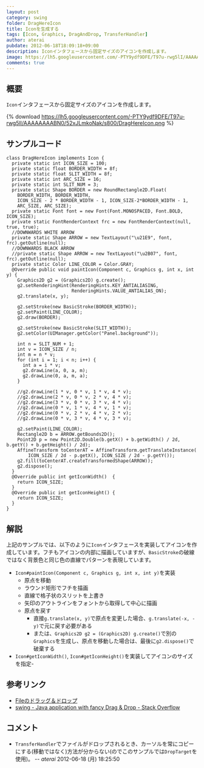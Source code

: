 ```yaml
---
layout: post
category: swing
folder: DragHereIcon
title: Iconを生成する
tags: [Icon, Graphics, DragAndDrop, TransferHandler]
author: aterai
pubdate: 2012-06-18T18:09:18+09:00
description: Iconインタフェースから固定サイズのアイコンを作成します。
image: https://lh5.googleusercontent.com/-PTY9ydf9DFE/T97u-rwg5lI/AAAAAAAABN0/52xJLmkoNak/s800/DragHereIcon.png
comments: true
---
```

## 概要
`Icon`インタフェースから固定サイズのアイコンを作成します。

{% download https://lh5.googleusercontent.com/-PTY9ydf9DFE/T97u-rwg5lI/AAAAAAAABN0/52xJLmkoNak/s800/DragHereIcon.png %}

## サンプルコード
<pre class="prettyprint"><code>class DragHereIcon implements Icon {
  private static int ICON_SIZE = 100;
  private static float BORDER_WIDTH = 8f;
  private static float SLIT_WIDTH = 8f;
  private static int ARC_SIZE = 16;
  private static int SLIT_NUM = 3;
  private static Shape BORDER = new RoundRectangle2D.Float(
    BORDER_WIDTH, BORDER_WIDTH,
    ICON_SIZE - 2 * BORDER_WIDTH - 1, ICON_SIZE-2*BORDER_WIDTH - 1,
    ARC_SIZE, ARC_SIZE);
  private static Font font = new Font(Font.MONOSPACED, Font.BOLD, ICON_SIZE);
  private static FontRenderContext frc = new FontRenderContext(null, true, true);
  //DOWNWARDS WHITE ARROW
  private static Shape ARROW = new TextLayout("\u21E9", font, frc).getOutline(null);
  //DOWNWARDS BLACK ARROW
  //private static Shape ARROW = new TextLayout("\u2B07", font, frc).getOutline(null);
  private static Color LINE_COLOR = Color.GRAY;
  @Override public void paintIcon(Component c, Graphics g, int x, int y) {
    Graphics2D g2 = (Graphics2D) g.create();
    g2.setRenderingHint(RenderingHints.KEY_ANTIALIASING,
                        RenderingHints.VALUE_ANTIALIAS_ON);
    g2.translate(x, y);

    g2.setStroke(new BasicStroke(BORDER_WIDTH));
    g2.setPaint(LINE_COLOR);
    g2.draw(BORDER);

    g2.setStroke(new BasicStroke(SLIT_WIDTH));
    g2.setColor(UIManager.getColor("Panel.background"));

    int n = SLIT_NUM + 1;
    int v = ICON_SIZE / n;
    int m = n * v;
    for (int i = 1; i &lt; n; i++) {
      int a = i * v;
      g2.drawLine(a, 0, a, m);
      g2.drawLine(0, a, m, a);
    }

    //g2.drawLine(1 * v, 0 * v, 1 * v, 4 * v);
    //g2.drawLine(2 * v, 0 * v, 2 * v, 4 * v);
    //g2.drawLine(3 * v, 0 * v, 3 * v, 4 * v);
    //g2.drawLine(0 * v, 1 * v, 4 * v, 1 * v);
    //g2.drawLine(0 * v, 2 * v, 4 * v, 2 * v);
    //g2.drawLine(0 * v, 3 * v, 4 * v, 3 * v);

    g2.setPaint(LINE_COLOR);
    Rectangle2D b = ARROW.getBounds2D();
    Point2D p = new Point2D.Double(b.getX() + b.getWidth() / 2d, b.getY() + b.getHeight() / 2d);
    AffineTransform toCenterAT = AffineTransform.getTranslateInstance(
        ICON_SIZE / 2d - p.getX(), ICON_SIZE / 2d - p.getY());
    g2.fill(toCenterAT.createTransformedShape(ARROW));
    g2.dispose();
  }
  @Override public int getIconWidth()  {
    return ICON_SIZE;
  }
  @Override public int getIconHeight() {
    return ICON_SIZE;
  }
}
</code></pre>

## 解説
上記のサンプルでは、以下のように`Icon`インタフェースを実装してアイコンを作成しています。フチもアイコンの内部に描画していますが、`BasicStroke`の破線ではなく背景色と同じ色の直線でパターンを表現しています。

- `Icon#paintIcon(Component c, Graphics g, int x, int y)`を実装
    - 原点を移動
    - ラウンド矩形でフチを描画
    - 直線で格子状のスリットを上書き
    - 矢印のアウトラインをフォントから取得して中心に描画
    - 原点を戻す
        - 直接`g.translate(x, y)`で原点を変更した場合、`g.translate(-x, -y)`で元に戻す必要がある
        - または、`Graphics2D g2 = (Graphics2D) g.create()`で別の`Graphics`を生成し、原点を移動した場合は、最後に`g2.dispose()`で破棄する
- `Icon#getIconWidth()`, `Icon#getIconHeight()`を実装してアイコンのサイズを指定-

<!-- dummy comment line for breaking list -->

## 参考リンク
- [Fileのドラッグ＆ドロップ](https://ateraimemo.com/Swing/FileListFlavor.html)
- [swing - Java application with fancy Drag & Drop - Stack Overflow](https://stackoverflow.com/questions/10751001/java-application-with-fancy-drag-drop)

<!-- dummy comment line for breaking list -->

## コメント
- `TransferHandler`でファイルがドロップされるとき、カーソルを常にコピーにする(移動ではなく)方法が分からない(のでこのサンプルでは`DropTarget`を使用)。 -- *aterai* 2012-06-18 (月) 18:25:50

<!-- dummy comment line for breaking list -->
